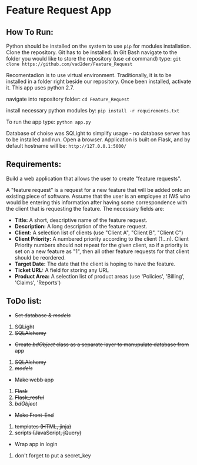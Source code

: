 Feature Request App
===================

How To Run:
-------------
Python should be installed on the system to use `pip` for modules installation.
Clone the repository. Git has to be installed. In Git Bash navigate to the folder you would like to store the repository (use `cd` command) type:
`git clone https://github.com/vad2der/Feature_Request`

Recomentadion is to use virtual environment. Traditionally, it is to be installed in a folder right beside our repository.
Once been installed, activate it. This app uses python 2.7. 

navigate into repository folder:
`cd Feature_Request`

install necessary python modules by:
`pip install -r requirements.txt`

To run the app type:
`python app.py`

Database of choise was SQLight to simplify usage - no database server has to be installed and run.
Open a browser. Application is built on Flask, and by default hostname will be: `http://127.0.0.1:5000/`


Requirements:
-------------

Build a web application that allows the user to create "feature requests".

A "feature request" is a request for a new feature that will be added onto an existing piece of software. Assume that the user is an employee at IWS who would be entering this information after having some correspondence with the client that is requesting the feature. The necessary fields are:

* **Title:** A short, descriptive name of the feature request.
* **Description:** A long description of the feature request.
* **Client:** A selection list of clients (use "Client A", "Client B", "Client C")
* **Client Priority:** A numbered priority according to the client (1...n). Client Priority numbers should not repeat for the given client, so if a priority is set on a new feature as "1", then all other feature requests for that client should be reordered.
* **Target Date:** The date that the client is hoping to have the feature.
* **Ticket URL:** A field for storing any URL
* **Product Area:** A selection list of product areas (use 'Policies', 'Billing', 'Claims', 'Reports')

ToDo list:
----------

* ~~Set database & _models_~~

1. ~~SQLight~~
2. ~~SQLAlchemy~~

* ~~Create _bdObject_ class as a separate layer to manupulate database from app~~

1. ~~SQLAlchemy~~
2. ~~_models_~~

* ~~Make webb app~~

1. ~~Flask~~
2. ~~Flask_resful~~
3. ~~_bdObject_~~

* ~~Make Front-End~~

1. ~~templates (HTML, jinja)~~
2. ~~scripts (JavaScript, jQuery)~~

* Wrap app in login

1. don't forget to put a secret_key